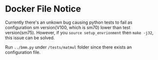 # Docker File Notice

Currently there's an unkown bug causing python tests to fail as configuration sm version(V100, which is sm70) lower than test version(sm75). However, if you `source setup_envrionment` then `make -j32`, this issue can be solved.

Run `../bmm.py` under `/tests/matmul` folder since there exists an configuration file.
